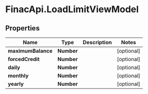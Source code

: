 # FinacApi.LoadLimitViewModel

## Properties
Name | Type | Description | Notes
------------ | ------------- | ------------- | -------------
**maximumBalance** | **Number** |  | [optional] 
**forcedCredit** | **Number** |  | [optional] 
**daily** | **Number** |  | [optional] 
**monthly** | **Number** |  | [optional] 
**yearly** | **Number** |  | [optional] 
